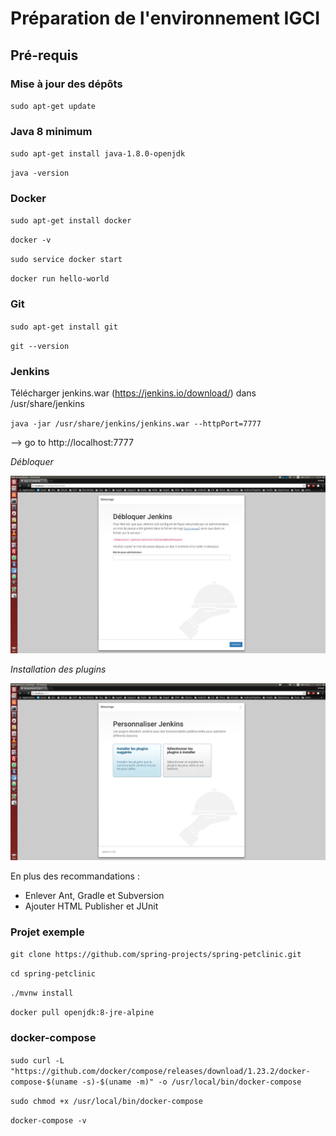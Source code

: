 # Préparation de l'environnement IGCI

## Pré-requis

### Mise à jour des dépôts
`sudo apt-get update`

### Java 8 minimum
`sudo apt-get install java-1.8.0-openjdk`

`java -version`

### Docker
`sudo apt-get install docker`

`docker -v`

`sudo service docker start`

`docker run hello-world`

### Git
`sudo apt-get install git`

`git --version`

### Jenkins

Télécharger jenkins.war (https://jenkins.io/download/) dans /usr/share/jenkins

`java -jar /usr/share/jenkins/jenkins.war --httpPort=7777`

--> go to http://localhost:7777

_Débloquer_

![](install_IGCI_1.png)

_Installation des plugins_

![](install_IGCI_2.png)

En plus des recommandations :
  - Enlever Ant, Gradle et Subversion
  - Ajouter HTML Publisher et JUnit

### Projet exemple

`git clone https://github.com/spring-projects/spring-petclinic.git`

`cd spring-petclinic`

`./mvnw install`

`docker pull openjdk:8-jre-alpine`

### docker-compose

`sudo curl -L "https://github.com/docker/compose/releases/download/1.23.2/docker-compose-$(uname -s)-$(uname -m)" -o /usr/local/bin/docker-compose`

`sudo chmod +x /usr/local/bin/docker-compose`

`docker-compose -v`
